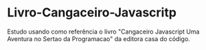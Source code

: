 # Livro-Cangaceiro-Javascritp

Estudo usando como referência o livro "Cangaceiro Javascript Uma Aventura no Sertao da Programacao" da editora casa do código.
